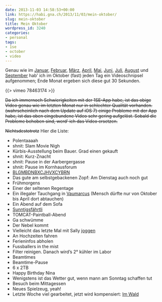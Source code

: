 ```yaml
---
date: 2013-11-03 14:58:53+00:00
link: https://habi.gna.ch/2013/11/03/mein-oktober/
slug: mein-oktober
title: Mein Oktober
wordpress_id: 3240
categories:
- personal
tags:
- 1se
- october
- video
---
```


Genau wie im [Januar](https://habi.gna.ch/2013/02/01/mein-januar/), [Februar](https://habi.gna.ch/2013/03/04/mein-februar/), [März](https://habi.gna.ch/2013/04/01/mein-marz/), [April](https://habi.gna.ch/2013/05/01/mein-april/), [Mai](https://habi.gna.ch/2013/06/01/mein-mai/), [Juni](https://habi.gna.ch/2013/07/01/mein-juni/), [Juli](https://habi.gna.ch/2013/08/02/mein-juli/), [August](https://habi.gna.ch/2013/09/02/mein-august/) und [September](https://habi.gna.ch/2013/10/02/mein-september/) hab' ich im Oktober (fast) jeden Tag ein Videoschnipsel aufgenommen; Ende Monat ergeben sich diese gut 30 Sekunden.

{{> vimeo 78463174 >}}

<del>Da ich immernoch Schwierigkeiten mit der 1SE-App habe, ist das obige Video genau wie im letzten Monat nur in schlechter Qualität vorhanden. (wahrscheinlich nach dem Update auf iOS 7) einige Probleme mit der App habe, ist das oben eingebundene Video sehr gering aufgelöst. Sobald die Probleme behoben sind, werd' ich das Video ersetzen.</del>

<del>Nichtsdestotrotz</del> Hier die Liste:
* Polentaaaah
* shnit: Slam Movie Nigh
* Kürbis-Ausstellung beim Bauer. Grad einen gekauft
* shnit: Kurz-Znacht
* shnit: Pause in der Aarbergergasse
* shnit: Pause im Kornhausforum
* [BLGMBDNBXCJHVXCYBRN](http://blgmndybrn.ch/o-im-oktober/)
* Das gute am selbstgebackenen Zopf: Am Dienstag auch noch gut
* Frühmorgens
* Einer der seltenen Regentage
* Ein illegaler Tauchgang in [Vaumarcus](http://divelog.davidhaberthuer.ch/2013.10.11.vaumarcus.pdf) (Mensch dürfte nur von Oktober bis April dort abtauchen)
* Ein Abend auf dem Sofa
* [Sunntigsfährtli](http://runkeeper.com/user/davidhaberthuer/activity/256431709)
* TOMCAT-Paintball-Abend
* Ga schwümme
* Der Nebel kommt
* Vielleicht das letzte Mal mit Sally [joggen](http://runkeeper.com/user/davidhaberthuer/activity/258675876)
* An Hochzeiten fahren
* Ferieninfos abholen
* Fussballers in the mist
* Filter reinigen. Danach wird’s 2° kühler im Labor
* Beamtimes
* Beamtime-Pause
* 6 x 2TB
* Happy Birthday Nina
* Wenigstens ist das Wetter gut, wenn mann am Sonntag schaffen tut
* Besuch beim Mittagessen
* Neues Spielzeug, yeah!
* Letzte Woche viel gearbeitet, jetzt wird kompensiert: [Im Wald](http://runkeeper.com/user/davidhaberthuer/activity/264547943)
